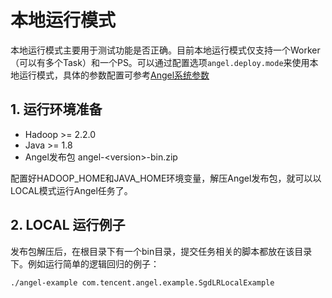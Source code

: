 # 本地运行模式

本地运行模式主要用于测试功能是否正确。目前本地运行模式仅支持一个Worker（可以有多个Task）和一个PS。可以通过配置选项`angel.deploy.mode`来使用本地运行模式，具体的参数配置可参考[Angel系统参数](./config_details.md)

## 1. 运行环境准备

* Hadoop >=  2.2.0
* Java >= 1.8
* Angel发布包 angel-\<version\>-bin.zip

配置好HADOOP_HOME和JAVA_HOME环境变量，解压Angel发布包，就可以以LOCAL模式运行Angel任务了。

## 2. LOCAL 运行例子

发布包解压后，在根目录下有一个bin目录，提交任务相关的脚本都放在该目录下。例如运行简单的逻辑回归的例子：

```./angel-example com.tencent.angel.example.SgdLRLocalExample```
